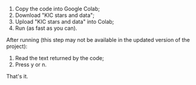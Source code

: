 1. Copy the code into Google Colab;
2. Download "KIC stars and data";
3. Upload "KIC stars and data" into Colab;
4. Run (as fast as you can).

After running (this step may not be available in the updated version of the project):
1. Read the text returned by the code;
2. Press y or n.

That's it.
